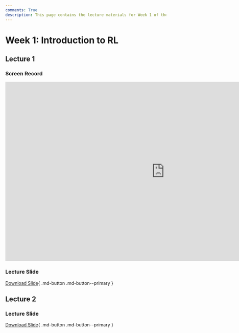 ```yaml
---
comments: True
description: This page contains the lecture materials for Week 1 of the Deep Reinforcement Learning course. You can find links to the lecture recordings and slides.
---
```


# Week 1: Introduction to RL

## Lecture 1

### Screen Record

<iframe width="996" height="560" src="https://www.youtube.com/embed/lnvFGmiApyI?si=Q5kJcedbsrPQmSlh" title="YouTube video player" frameborder="0" allow="accelerometer; autoplay; clipboard-write; encrypted-media; gyroscope; picture-in-picture; web-share" referrerpolicy="strict-origin-when-cross-origin" allowfullscreen></iframe>

### Lecture Slide

<object class="pdf" 
        data="/assets/lectures/slides/Lecture_1.pdf"
        width="996"
        height="560">
</object>

[Download Slide](/assets/lectures/slides/Lecture_1.pdf){ .md-button .md-button--primary }

## Lecture 2

### Lecture Slide

<object class="pdf" 
        data="/assets/lectures/slides/Lecture_2.pdf"
        width="996"
        height="560">
</object>

[Download Slide](/assets/lectures/slides/Lecture_2.pdf){ .md-button .md-button--primary }